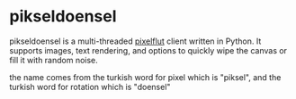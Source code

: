# pikseldoensel
pikseldoensel is a multi-threaded [pixelflut](https://github.com/defnull/pixelflut) client written in Python. It supports images, text rendering, and options to quickly wipe the canvas or fill it with random noise.

the name comes from the turkish word for pixel which is "piksel", and the turkish word for rotation which is "doensel"
